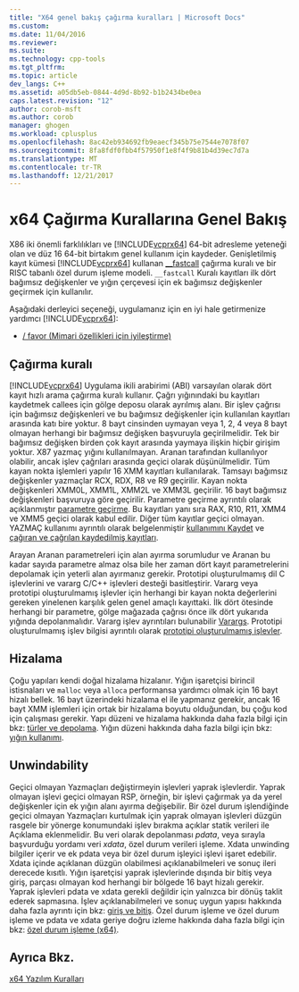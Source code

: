 ```yaml
---
title: "X64 genel bakış çağırma kuralları | Microsoft Docs"
ms.custom: 
ms.date: 11/04/2016
ms.reviewer: 
ms.suite: 
ms.technology: cpp-tools
ms.tgt_pltfrm: 
ms.topic: article
dev_langs: C++
ms.assetid: a05db5eb-0844-4d9d-8b92-b1b2434be0ea
caps.latest.revision: "12"
author: corob-msft
ms.author: corob
manager: ghogen
ms.workload: cplusplus
ms.openlocfilehash: 8ac42eb934692fb9eaecf345b75e7544e7078f07
ms.sourcegitcommit: 8fa8fdf0fbb4f57950f1e8f4f9b81b4d39ec7d7a
ms.translationtype: MT
ms.contentlocale: tr-TR
ms.lasthandoff: 12/21/2017
---
```

# <a name="overview-of-x64-calling-conventions"></a>x64 Çağırma Kurallarına Genel Bakış
X86 iki önemli farklılıkları ve [!INCLUDE[vcprx64](../assembler/inline/includes/vcprx64_md.md)] 64-bit adresleme yeteneği olan ve düz 16 64-bit birtakım genel kullanım için kaydeder. Genişletilmiş kayıt kümesi [!INCLUDE[vcprx64](../assembler/inline/includes/vcprx64_md.md)] kullanan [__fastcall](../cpp/fastcall.md) çağırma kuralı ve bir RISC tabanlı özel durum işleme modeli. `__fastcall` Kuralı kayıtları ilk dört bağımsız değişkenler ve yığın çerçevesi için ek bağımsız değişkenler geçirmek için kullanılır.  
  
 Aşağıdaki derleyici seçeneği, uygulamanız için en iyi hale getirmenize yardımcı [!INCLUDE[vcprx64](../assembler/inline/includes/vcprx64_md.md)]:  
  
-   [/ favor (Mimari özellikleri için iyileştirme)](../build/reference/favor-optimize-for-architecture-specifics.md)  
  
## <a name="calling-convention"></a>Çağırma kuralı  
 [!INCLUDE[vcprx64](../assembler/inline/includes/vcprx64_md.md)] Uygulama ikili arabirimi (ABI) varsayılan olarak dört kayıt hızlı arama çağırma kuralı kullanır. Çağrı yığınındaki bu kayıtları kaydetmek callees için gölge deposu olarak ayrılmış alanı. Bir işlev çağrısı için bağımsız değişkenleri ve bu bağımsız değişkenler için kullanılan kayıtları arasında katı bire yoktur. 8 bayt cinsinden uymayan veya 1, 2, 4 veya 8 bayt olmayan herhangi bir bağımsız değişken başvuruyla geçirilmelidir. Tek bir bağımsız değişken birden çok kayıt arasında yaymaya ilişkin hiçbir girişim yoktur. X87 yazmaç yığını kullanılmayan. Aranan tarafından kullanılıyor olabilir, ancak işlev çağrıları arasında geçici olarak düşünülmelidir. Tüm kayan nokta işlemleri yapılır 16 XMM kayıtları kullanılarak. Tamsayı bağımsız değişkenler yazmaçlar RCX, RDX, R8 ve R9 geçirilir. Kayan nokta değişkenleri XMM0L, XMM1L, XMM2L ve XMM3L geçirilir. 16 bayt bağımsız değişkenleri başvuruya göre geçirilir. Parametre geçirme ayrıntılı olarak açıklanmıştır [parametre geçirme](../build/parameter-passing.md). Bu kayıtları yanı sıra RAX, R10, R11, XMM4 ve XMM5 geçici olarak kabul edilir. Diğer tüm kayıtlar geçici olmayan. YAZMAÇ kullanımı ayrıntılı olarak belgelenmiştir [kullanımını Kaydet](../build/register-usage.md) ve [çağıran ve çağrılan kaydedilmiş kayıtları](../build/caller-callee-saved-registers.md).  
  
 Arayan Aranan parametreleri için alan ayırma sorumludur ve Aranan bu kadar sayıda parametre almaz olsa bile her zaman dört kayıt parametrelerini depolamak için yeterli alan ayırmanız gerekir. Prototipi oluşturulmamış dil C işlevlerini ve vararg C/C++ işlevleri desteği basitleştirir. Vararg veya prototipi oluşturulmamış işlevler için herhangi bir kayan nokta değerlerini gereken yinelenen karşılık gelen genel amaçlı kayıttaki. İlk dört ötesinde herhangi bir parametre, gölge mağazada çağrısı önce ilk dört yukarıda yığında depolanmalıdır. Vararg işlev ayrıntıları bulunabilir [Varargs](../build/varargs.md). Prototipi oluşturulmamış işlev bilgisi ayrıntılı olarak [prototipi oluşturulmamış işlevler](../build/unprototyped-functions.md).  
  
## <a name="alignment"></a>Hizalama  
 Çoğu yapıları kendi doğal hizalama hizalanır. Yığın işaretçisi birincil istisnaları ve `malloc` veya `alloca` performansa yardımcı olmak için 16 bayt hizalı bellek. 16 bayt üzerindeki hizalama el ile yapmanız gerekir, ancak 16 bayt XMM işlemleri için ortak bir hizalama boyutu olduğundan, bu çoğu kod için çalışması gerekir. Yapı düzeni ve hizalama hakkında daha fazla bilgi için bkz: [türler ve depolama](../build/types-and-storage.md). Yığın düzeni hakkında daha fazla bilgi için bkz: [yığın kullanımı](../build/stack-usage.md).  
  
## <a name="unwindability"></a>Unwindability  
 Geçici olmayan Yazmaçları değiştirmeyin işlevleri yaprak işlevlerdir. Yaprak olmayan işlevi geçici olmayan RSP, örneğin, bir işlevi çağırmak ya da yerel değişkenler için ek yığın alanı ayırma değişebilir. Bir özel durum işlendiğinde geçici olmayan Yazmaçları kurtulmak için yaprak olmayan işlevleri düzgün rasgele bir yönerge konumundaki işlev bırakma açıklar statik verileri ile Açıklama eklenmelidir. Bu veri olarak depolanması *pdata*, veya sırayla başvurduğu yordamı veri *xdata*, özel durum verileri işleme. Xdata unwinding bilgiler içerir ve ek pdata veya bir özel durum işleyici işlevi işaret edebilir. Xdata içinde açıklanan düzgün olabilmesi açıklanabilmeleri ve sonuç ileri derecede kısıtlı. Yığın işaretçisi yaprak işlevlerinde dışında bir bitiş veya giriş, parçası olmayan kod herhangi bir bölgede 16 bayt hizalı gerekir. Yaprak işlevleri pdata ve xdata gerekli değildir için yalnızca bir dönüş taklit ederek sapmasına. İşlev açıklanabilmeleri ve sonuç uygun yapısı hakkında daha fazla ayrıntı için bkz: [giriş ve bitiş](../build/prolog-and-epilog.md). Özel durum işleme ve özel durum işleme ve pdata ve xdata geriye doğru izleme hakkında daha fazla bilgi için bkz: [özel durum işleme (x64)](../build/exception-handling-x64.md).  
  
## <a name="see-also"></a>Ayrıca Bkz.  
 [x64 Yazılım Kuralları](../build/x64-software-conventions.md)